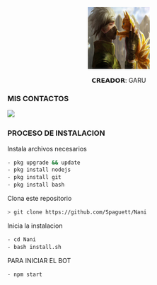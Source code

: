 <p align="center">
<img src="./media/70978f51c20d38a53cb3343857162dae746feef6.png" width="140" height="140"/>
</p>
<p align="center">
𝗖𝗥𝗘𝗔𝗗𝗢𝗥: GARU

### MIS CONTACTOS
<p>
<a href="http://wa.me/+529161875123" target="blank"><img src="https://img.shields.io/badge/Whatsapp-30302f?style=flat&logo=whatsapp" /></a>
 
</p>

### PROCESO DE INSTALACION
Instala archivos necesarios
```bash
- pkg upgrade && update
- pkg install nodejs
- pkg install git
- pkg install bash
```
Clona este repositorio
 ```bash
> git clone https://github.com/Spaguett/Nani
```
Inicia la instalacion
```bash
- cd Nani
- bash install.sh
```
PARA INICIAR EL BOT

 ```bash
- npm start
```

